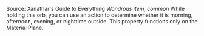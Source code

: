 Source: Xanathar's Guide to Everything
*Wondrous item, common*
While holding this orb, you can use an action to determine whether it is morning, afternoon, evening, or nighttime outside. This property functions only on the Material Plane.